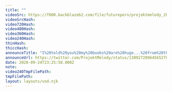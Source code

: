 ```yaml
---
title: ""
videoSrc: https://f000.backblazeb2.com/file/futureporn/projektmelody_2020-09-24_23-24-51.mkv
videoSrcHash: 
video720Hash: 
video480Hash: 
video360Hash: 
video240Hash: 
thinHash: 
thiccHash: 
announceTitle: "I%20told%20you%20my%20boobs%20are%20huge...%20from%20this%20angle....%20I%20fixed%20everything%20and%20I%27m%20live%20on%20CB%21%21"
announceUrl: https://twitter.com/ProjektMelody/status/1309272896456527872
date: 2020-09-24T23:25:58.000Z
note: 
video240TmpFilePath: 
tmpFilePath: 
layout: layouts/vod.njk
---
```

